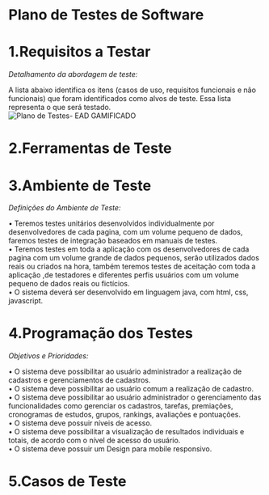 # Plano de Testes de Software


# 1.Requisitos a Testar 
*Detalhamento da abordagem de teste:*    
  
A lista abaixo identifica os itens (casos de uso, requisitos funcionais e não funcionais) que foram identificados como alvos de teste. Essa lista representa o que será testado.   
![Plano de Testes- EAD GAMIFICADO](https://user-images.githubusercontent.com/81273082/120941194-bb81cd80-c6f7-11eb-8284-6293c7c43142.jpg)



   
  
# 2.Ferramentas de Teste
  
  




# 3.Ambiente de Teste 
*Definições do Ambiente de Teste:* 

• Teremos testes unitários desenvolvidos individualmente por desenvolvedores de cada pagina, com um volume pequeno de dados, faremos testes de integração baseados em manuais de testes.  
• Teremos testes em toda a aplicação com os desenvolvedores de cada pagina com um volume grande de dados pequenos, serão utilizados dados reais ou criados na hora, também teremos testes de aceitação com toda a aplicação ,de testadores e diferentes perfis usuários com um volume pequeno de dados reais ou fictícios.  
• O sistema deverá ser desenvolvido em linguagem java, com html, css, javascript.



# 4.Programação dos Testes 
*Objetivos e Prioridades:*
  
• O sistema deve possibilitar ao usuário administrador a realização de cadastros e gerenciamentos de cadastros.   
• O sistema deve possibilitar ao usuário comum a realização de cadastro.    
• O sistema deve possibilitar ao usuário administrador o gerenciamento das funcionalidades como gerenciar os cadastros, tarefas, premiações, cronogramas de estudos, grupos, rankings, avaliações e pontuações.     
• O sistema deve possuir níveis de acesso.    
• O sistema deve possibilitar a visualização de resultados individuais e totais, de acordo com o nível de acesso do usuário.   
• O sistema deve possuir um Design para mobile responsivo.    


# 5.Casos de Teste

